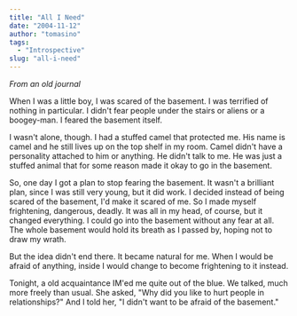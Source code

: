 ```yaml
---
title: "All I Need"
date: "2004-11-12"
author: "tomasino"
tags:
  - "Introspective"
slug: "all-i-need"
---
```


<span style="font-style: italic;">From an old journal</span>

When I was a little boy, I was scared of the basement. I was terrified
of nothing in particular. I didn't fear people under the stairs or
aliens or a boogey-man. I feared the basement itself.

I wasn't alone, though. I had a stuffed camel that protected me. His
name is camel and he still lives up on the top shelf in my room. Camel
didn't have a personality attached to him or anything. He didn't talk to
me. He was just a stuffed animal that for some reason made it okay to go
in the basement.

So, one day I got a plan to stop fearing the basement. It wasn't a
brilliant plan, since I was still very young, but it did work. I decided
instead of being scared of the basement, I'd make it scared of me. So I
made myself frightening, dangerous, deadly. It was all in my head, of
course, but it changed everything. I could go into the basement without
any fear at all. The whole basement would hold its breath as I passed
by, hoping not to draw my wrath.

But the idea didn't end there. It became natural for me. When I would be
afraid of anything, inside I would change to become frightening to it
instead.

Tonight, a old acquaintance IM'ed me quite out of the blue. We talked,
much more freely than usual. She asked, "Why did you like to hurt people
in relationships?" And I told her, "I didn't want to be afraid of the
basement."
